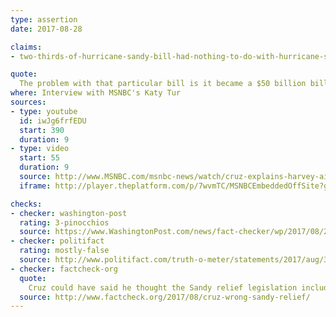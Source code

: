```yaml
---
type: assertion
date: 2017-08-28

claims:
- two-thirds-of-hurricane-sandy-bill-had-nothing-to-do-with-hurricane-sandy

quote:
  The problem with that particular bill is it became a $50 billion bill that was filled with unrelated pork. Two-thirds of that bill had nothing to do with Sandy.
where: Interview with MSNBC's Katy Tur
sources:
- type: youtube
  id: iwJg6frfEDU
  start: 390
  duration: 9
- type: video
  start: 55
  duration: 9
  source: http://www.MSNBC.com/msnbc-news/watch/cruz-explains-harvey-aid-request-despite-sandy-no-vote-1034388547931
  iframe: http://player.theplatform.com/p/7wvmTC/MSNBCEmbeddedOffSite?guid=n_msnbc_cruz_harvey_170828

checks:
- checker: washington-post
  rating: 3-pinocchios
  source: https://www.WashingtonPost.com/news/fact-checker/wp/2017/08/29/ted-cruzs-claim-that-two-thirds-of-the-hurricane-sandy-bill-had-nothing-to-do-with-sandy/
- checker: politifact
  rating: mostly-false
  source: http://www.politifact.com/truth-o-meter/statements/2017/aug/30/ted-cruz/ted-cruzs-mostly-false-claim-two-thirds-sandy-reli/
- checker: factcheck-org
  quote:
    Cruz could have said he thought the Sandy relief legislation included too many non-emergency items. That’s fair enough, and his opinion. But he was wrong to specifically say two-thirds of the bill “had nothing to do with Sandy,” or “little or nothing to do with Hurricane Sandy.”
  source: http://www.factcheck.org/2017/08/cruz-wrong-sandy-relief/
---
```

